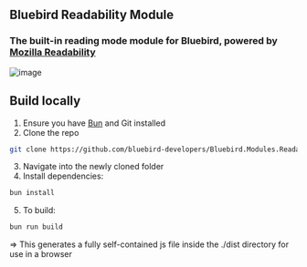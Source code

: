 ## Bluebird Readability Module
### The built-in reading mode module for Bluebird, powered by [Mozilla Readability](https://github.com/mozilla/readability)

![image](https://github.com/user-attachments/assets/8ba7c2c6-7f1e-4619-9fb7-3393a279d3c7)

## Build locally
1. Ensure you have [Bun](https://bun.sh) and Git installed
2. Clone the repo
```bash
git clone https://github.com/bluebird-developers/Bluebird.Modules.Readability.git
```
3. Navigate into the newly cloned folder
4. Install dependencies:
```bash
bun install
```
5. To build:
```bash
bun run build
```
=> This generates a fully self-contained js file inside the ./dist directory for use in a browser
